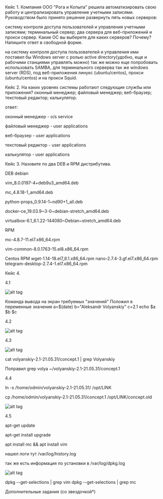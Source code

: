 Кейс 1.
Компания ООО "Рога и Копыта" решила автоматизировать свою работу и централизировать управление учетными записями. Руководством было принято решение развернуть пять новых серверов:

систему контроля доступа пользователей и управления учетными записями;
терминальный сервер;
два сервера для веб-приложений и прокси сервер.
Какие ОС вы выберете для каких серверов? Почему?
Напишите ответ в свободной форме.

на систему контроля доступа пользователей и управления ими поставил бы Windows server c ролью active directory(удобно, еще и рабочими станциями управлять можно) так же можно еще попробовать использовать SAMBA, для терминального серверва так же windows server (RDS), под веб-приложения линукс (ubuntu/centos), прокси (ubuntu/centos) и на прокси Squid.

Кейс 2.
На каких уровнях системы работают следующие службы или приложения?
оконный менеджер;
файловый менеджер;
веб-браузер;
текстовый редактор;
калькулятор.

ответ:

оконный менеджер - o/s service

файловый менеджер - user applications

веб-браузер - user applications

текстовый редактор - user applications

калькулятор - user applications

Кейс 3.
Назовите по два DEB и RPM дистрибутива.

DEB debian

vim_8.0.0197-4+deb9u3_amd64.deb

mc_4.8.18-1_amd64.deb

python-props_0.9.14-1~nd90+1_all.deb

docker-ce_19.03.9~3-0~debian-stretch_amd64.deb

virtualbox-6.1_6.1.22-144080~Debian~stretch_amd64.deb


RPM

mc-4.8.7-11.el7.x86_64.rpm

vim-common-8.0.1763-15.el8.x86_64.rpm

Centos RPM
wget-1.14-18.el7_6.1.x86_64.rpm
nano-2.7.4-3.gf.el7.x86_64.rpm
telegram-desktop-2.7.4-1.el7.x86_64.rpm






Кейс 4.

4.1

![alt tag](https://github.com/avo1yanskiy/slin-homeworks/blob/main/image/Screenshot_1.png "4.1")

Команда вывода на экран требуемых "значений"
Положил в переменные значения 
a=$(date)
b="Aleksandr Volyanskiy"
c=2.1
echo $a $b $c



4.2

![alt tag](https://github.com/avo1yanskiy/slin-homeworks/blob/main/image/Screenshot_85.png "4.2")

4.3

![alt tag](https://github.com/avo1yanskiy/slin-homeworks/blob/main/image/Screenshot_88.png "4.3")

cat volyanskiy-2.1-21.05.31/concept.1 | grep Volyanskiy

Поправил grep volya ~/volyanskiy-2.1-21.05.31/concept.1


4.4

ln -s /home/odmin/volyanskiy-2.1-21.05.31/ /opt/LINK

 cp /home/odmin/volyanskiy-2.1-21.05.31/concept.1 /opt/LINK/concept.old

![alt tag](https://github.com/avo1yanskiy/slin-homeworks/blob/main/image/Screenshot_89.png "4.4")

4.5

apt-get update

apt-get install upgrade

apt install mc && apt install vim

нашел логи тут /var/log/history.log

так же есть информация по установки в /var/log/dpkg.log


![alt tag](https://github.com/avo1yanskiy/slin-homeworks/blob/main/image/Screenshot_90.png "45")

dpkg --get-selections | grep vim
dpkg --get-selections | grep mc



Дополнительные задания (со звездочкой*)

